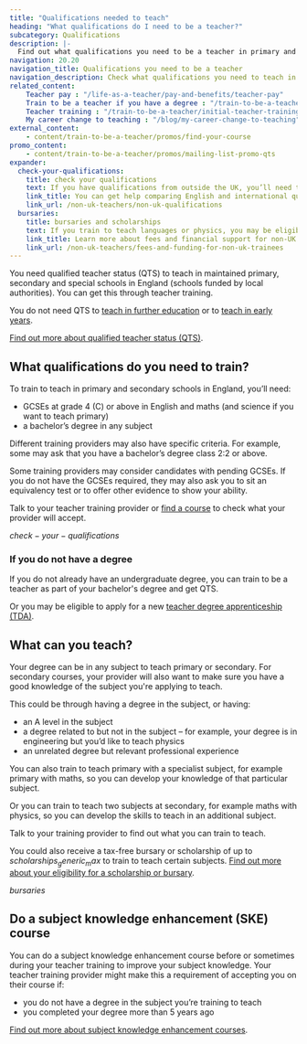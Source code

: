 ```yaml
---
title: "Qualifications needed to teach"
heading: "What qualifications do I need to be a teacher?"
subcategory: Qualifications
description: |-
  Find out what qualifications you need to be a teacher in primary and secondary schools in England and which subjects you can train to teach.
navigation: 20.20
navigation_title: Qualifications you need to be a teacher
navigation_description: Check what qualifications you need to teach in primary, secondary and special schools in England.
related_content:
    Teacher pay : "/life-as-a-teacher/pay-and-benefits/teacher-pay"
    Train to be a teacher if you have a degree : "/train-to-be-a-teacher/if-you-have-a-degree"
    Teacher training : "/train-to-be-a-teacher/initial-teacher-training"
    My career change to teaching : "/blog/my-career-change-to-teaching"
external_content:
    - content/train-to-be-a-teacher/promos/find-your-course
promo_content:
    - content/train-to-be-a-teacher/promos/mailing-list-promo-qts
expander:
  check-your-qualifications:
    title: check your qualifications
    text: If you have qualifications from outside the UK, you’ll need to show that they meet the standards set for teacher training in England.
    link_title: You can get help comparing English and international qualifications.
    link_url: /non-uk-teachers/non-uk-qualifications
  bursaries:
    title: bursaries and scholarships
    text: If you train to teach languages or physics, you may be eligible for a bursary or scholarship.
    link_title: Learn more about fees and financial support for non-UK trainee teachers.
    link_url: /non-uk-teachers/fees-and-funding-for-non-uk-trainees
---
```


You need qualified teacher status (QTS) to teach in maintained primary, secondary and special schools in England (schools funded by local authorities). You can get this through teacher training.

You do not need QTS to [teach in further education](/life-as-a-teacher/become-a-further-education-teacher) or to [teach in early years](/life-as-a-teacher/become-an-early-years-teacher).

[Find out more about qualified teacher status (QTS)](/train-to-be-a-teacher/what-is-qts).

## What qualifications do you need to train?

To train to teach in primary and secondary schools in England, you’ll need:

* GCSEs at grade 4 (C) or above in English and maths (and science if you want to teach primary)
* a bachelor’s degree in any subject

Different training providers may also have specific criteria. For example, some may ask that you have a bachelor’s degree class 2:2 or above.

Some training providers may consider candidates with pending GCSEs. If you do not have the GCSEs required, they may also ask you to sit an equivalency test or to offer other evidence to show your ability.

Talk to your teacher training provider or [find a course](https://find-teacher-training-courses.service.gov.uk/) to check what your provider will accept.

$check-your-qualifications$

### If you do not have a degree

If you do not already have an undergraduate degree, you can train to be a teacher as part of your bachelor's degree and get QTS.

Or you may be eligible to apply for a new [teacher degree apprenticeship (TDA)](/train-to-be-a-teacher/teacher-degree-apprenticeships).

## What can you teach?

Your degree can be in any subject to teach primary or secondary. For secondary courses, your provider will also want to make sure you have a good knowledge of the subject you're applying to teach.

This could be through having a degree in the subject, or having:

* an A level in the subject
* a degree related to but not in the subject – for example, your degree is in engineering but you’d like to teach physics
* an unrelated degree but relevant professional experience

You can also train to teach primary with a specialist subject, for example primary with maths, so you can develop your knowledge of that particular subject.

Or you can train to teach two subjects at secondary, for example maths with physics, so you can develop the skills to teach in an additional subject.

Talk to your training provider to find out what you can train to teach.

You could also receive a tax-free bursary or scholarship of up to $scholarships_generic_max$ to train to teach certain subjects. [Find out more about your eligibility for a scholarship or bursary](/funding-and-support/scholarships-and-bursaries).

$bursaries$

## Do a subject knowledge enhancement (SKE) course

You can do a subject knowledge enhancement course before or sometimes during your teacher training to improve your subject knowledge. Your teacher training provider might make this a requirement of accepting you on their course if:

* you do not have a degree in the subject you’re training to teach
* you completed your degree more than 5 years ago

[Find out more about subject knowledge enhancement courses](/how-to-apply-for-teacher-training/subject-knowledge-enhancement).
